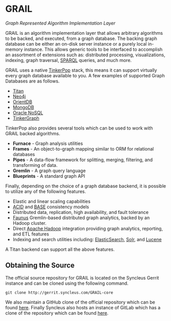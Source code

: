 # GRAIL
_Graph Represented Algorithm Implementation Layer_

GRAIL is an algorithm implementation layer that allows arbitrary algorithms to be backed, and executed, from a graph
database. The backing graph database can be either an on-disk server instance or a purely local in-memory instance. This
allows generic tools to be interfaced to accomplish an assortment of extensions such as: distributed processing,
visualizations, indexing, graph traversal, [SPARQL](http://en.wikipedia.org/wiki/SPARQL) queries, and much more.

GRAIL uses a native [TinkerPop](http://www.tinkerpop.com) stack, this means it can support virtually every graph
database available to you. A few examples of supported Graph Databases are as follows.

* [Titan](http://thinkaurelius.github.io/titan/)
* [Neo4j](http://neo4j.com)
* [OrientDB](http://www.orientechnologies.com/orientdb/)
* [MongoDB](http://www.mongodb.org)
* [Oracle NoSQL](http://www.oracle.com/us/products/database/nosql/overview/index.html)
* [TinkerGraph](https://github.com/tinkerpop/blueprints/wiki/TinkerGraph)

TinkerPop also provides several tools which can be used to work with GRAIL backed algorithms.

* **Furnace** - Graph analysis utilities
* **Frames** - An object-to-graph mapping similar to ORM for relational databases
* **Pipes** - A data-flow framework for splitting, merging, filtering, and transforming of data. 
* **Gremlin** - A graph query language
* **Blueprints** - A standard graph API

Finally, depending on the choice of a graph database backend, it is possible to utilize any of the following features.

* Elastic and linear scaling capabilities
* [ACID](http://en.wikipedia.org/wiki/ACID) and [BASE](http://en.wikipedia.org/wiki/Eventual_consistency) consistency
models
* Distributed data, replication, high availability, and fault tolerance
* [Faunus](https://github.com/thinkaurelius/faunus) Gremlin-based distributed graph analytics, backed by an Hadoop
cluster.
* Direct [Apache Hadoop](http://hadoop.apache.org) integration providing graph analytics, reporting, and ETL features
* Indexing and search utilities including: [ElasticSearch](http://www.elasticsearch.org/overview/elasticsearch),
[Solr](http://lucene.apache.org/solr/), and [Lucene](http://lucene.apache.org)

A Titan backend can support all the above features.

## Obtaining the Source

The official source repository for GRAIL is located on the Syncleus Gerrit instance and can be cloned using the
following command.

```
git clone http://gerrit.syncleus.com/GRAIL-core
```

We also maintain a GitHub clone of the official repository which can be found
[here](https://github.com/Syncleus/GRAIL-core). Finally Syncleus also hosts an instance of GitLab which has a
clone of the repository which can be found [here](http://gitlab.syncleus.com/syncleus/GRAIL-core).